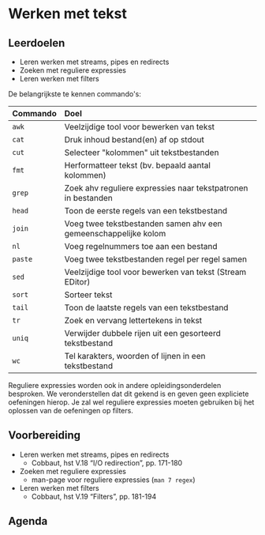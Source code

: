 # Werken met tekst

## Leerdoelen

- Leren werken met streams, pipes en redirects
- Zoeken met reguliere expressies
- Leren werken met filters

De belangrijkste te kennen commando's:

| Commando | Doel                                                            |
| :---     | :---                                                            |
| `awk`    | Veelzijdige tool voor bewerken van tekst                        |
| `cat`    | Druk inhoud bestand(en) af op stdout                            |
| `cut`    | Selecteer "kolommen" uit tekstbestanden                         |
| `fmt`    | Herformatteer tekst (bv. bepaald aantal kolommen)               |
| `grep`   | Zoek ahv reguliere expressies naar tekstpatronen in bestanden   |
| `head`   | Toon de eerste regels van een tekstbestand                      |
| `join`   | Voeg twee tekstbestanden samen ahv een gemeenschappelijke kolom |
| `nl`     | Voeg regelnummers toe aan een bestand                           |
| `paste`  | Voeg twee tekstbestanden regel per regel samen                  |
| `sed`    | Veelzijdige tool voor bewerken van tekst (Stream EDitor)        |
| `sort`   | Sorteer tekst                                                   |
| `tail`   | Toon de laatste regels van een tekstbestand                     |
| `tr`     | Zoek en vervang lettertekens in tekst                           |
| `uniq`   | Verwijder dubbele rijen uit een gesorteerd tekstbestand         |
| `wc`     | Tel karakters, woorden of lijnen in een tekstbestand            |

Reguliere expressies worden ook in andere opleidingsonderdelen besproken. We veronderstellen dat dit gekend is en geven geen expliciete oefeningen hierop. Je zal wel reguliere expressies moeten gebruiken bij het oplossen van de oefeningen op filters.

## Voorbereiding

- Leren werken met streams, pipes en redirects
    - Cobbaut, hst V.18 “I/O redirection”, pp. 171-180
- Zoeken met reguliere expressies
    - man-page voor reguliere expressies (`man 7 regex`)
- Leren werken met filters
    - Cobbaut, hst V.19 “Filters”, pp. 181-194

## Agenda


